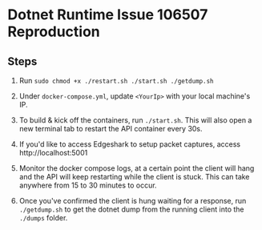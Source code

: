 # Dotnet Runtime Issue 106507 Reproduction

## Steps

1. Run `sudo chmod +x ./restart.sh ./start.sh ./getdump.sh`

2. Under `docker-compose.yml`, update `<YourIp>` with your local machine's IP.

3. To build & kick off the containers, run `./start.sh`. This will also open a new terminal tab to restart the API container every 30s.

4. If you'd like to access Edgeshark to setup packet captures, access http://localhost:5001

5. Monitor the docker compose logs, at a certain point the client will hang and the API will keep restarting while the client is stuck. This can take anywhere from 15 to 30 minutes to occur.

6. Once you've confirmed the client is hung waiting for a response, run `./getdump.sh` to get the dotnet dump from the running client into the `./dumps` folder.